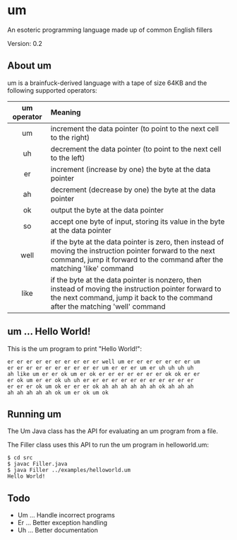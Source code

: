 # um
An esoteric programming language made up of common English fillers

Version: 0.2

## About um
um is a brainfuck-derived language with a tape of size 64KB and the following supported operators:

|  um operator | Meaning |
|:------------:|:--------|
|  um  | increment the data pointer (to point to the next cell to the right) |
|  uh  | decrement the data pointer (to point to the next cell to the left) |
|  er  | increment (increase by one) the byte at the data pointer |
|  ah  | decrement (decrease by one) the byte at the data pointer |
|  ok  | output the byte at the data pointer |
|  so  | accept one byte of input, storing its value in the byte at the data pointer |
| well | if the byte at the data pointer is zero, then instead of moving the instruction pointer forward to the next command, jump it forward to the command after the matching 'like' command |
| like | if the byte at the data pointer is nonzero, then instead of moving the instruction pointer forward to the next command, jump it back to the command after the matching 'well' command |


## um ... Hello World!
This is the um program to print "Hello World!":
```
er er er er er er er er er er well um er er er er er er er um
er er er er er er er er er er um er er er um er uh uh uh uh
ah like um er er ok um er ok er er er er er er er ok ok er er
er ok um er er ok uh uh er er er er er er er er er er er er
er er er ok um ok er er er ok ah ah ah ah ah ah ok ah ah ah
ah ah ah ah ah ok um er ok um ok 
```

## Running um
The Um Java class has the API for evaluating an um program from a file.

The Filler class uses this API to run the um program in helloworld.um:

```shell
$ cd src
$ javac Filler.java
$ java Filler ../examples/helloworld.um
Hello World!
```

## Todo
* Um ... Handle incorrect programs
* Er ... Better exception handling
* Uh ... Better documentation

